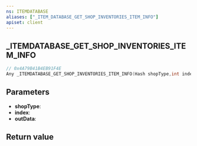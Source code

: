 ```yaml
---
ns: ITEMDATABASE
aliases: ["_ITEM_DATABASE_GET_SHOP_INVENTORIES_ITEM_INFO"]
apiset: client
---
```

## _ITEMDATABASE_GET_SHOP_INVENTORIES_ITEM_INFO

```c
// 0x4A79B41B4EB91F4E
Any _ITEMDATABASE_GET_SHOP_INVENTORIES_ITEM_INFO(Hash shopType,int index,Any* outData);
```


## Parameters
* **shopType**:
* **index**:
* **outData**:

## Return value